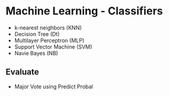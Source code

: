 # Machine Learning - Classifiers 
- k-nearest neighbors (KNN)
- Decision Tree (Dt)
- Multilayer Perceptron (MLP)
- Support Vector Machine (SVM)
- Navie Bayes (NB)

## Evaluate
- Major Vote using Predict Probal
